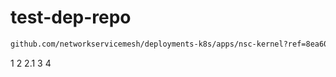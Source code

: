 # test-dep-repo

```bash
github.com/networkservicemesh/deployments-k8s/apps/nsc-kernel?ref=8ea60a945de1fab786701378bc2b773137b3ba96
```

1
2
2.1
3
4